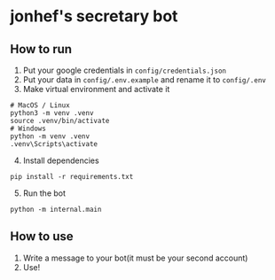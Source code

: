 # jonhef's secretary bot

## How to run

1. Put your google credentials in `config/credentials.json`
2. Put your data in `config/.env.example` and rename it to `config/.env`
3. Make virtual environment and activate it
```
# MacOS / Linux
python3 -m venv .venv
source .venv/bin/activate
# Windows
python -m venv .venv
.venv\Scripts\activate
```
4. Install dependencies
```
pip install -r requirements.txt
```
5. Run the bot
```
python -m internal.main
```

## How to use

1. Write a message to your bot(it must be your second account)
2. Use!